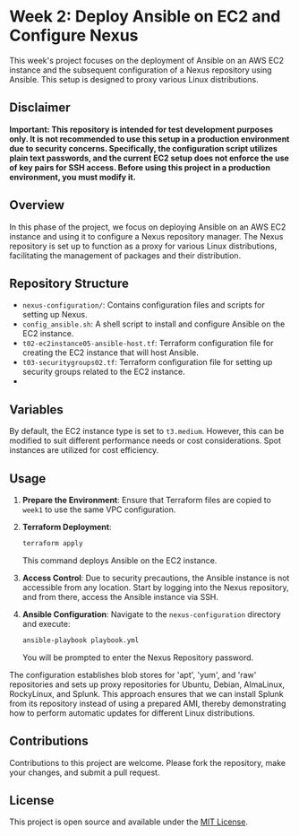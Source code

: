 # Week 2: Deploy Ansible on EC2 and Configure Nexus

This week's project focuses on the deployment of Ansible on an AWS EC2 instance and the subsequent configuration of a Nexus repository using Ansible. This setup is designed to proxy various Linux distributions.

## Disclaimer

**Important: This repository is intended for test development purposes only. It is not recommended to use this setup in a production environment due to security concerns. Specifically, the configuration script utilizes plain text passwords, and the current EC2 setup does not enforce the use of key pairs for SSH access. Before using this project in a production environment, you must modify it.**

## Overview

In this phase of the project, we focus on deploying Ansible on an AWS EC2 instance and using it to configure a Nexus repository manager. The Nexus repository is set up to function as a proxy for various Linux distributions, facilitating the management of packages and their distribution.

## Repository Structure

- `nexus-configuration/`: Contains configuration files and scripts for setting up Nexus.
- `config_ansible.sh`: A shell script to install and configure Ansible on the EC2 instance.
- `t02-ec2instance05-ansible-host.tf`: Terraform configuration file for creating the EC2 instance that will host Ansible.
- `t03-securitygroups02.tf`: Terraform configuration file for setting up security groups related to the EC2 instance.
-
## Variables

By default, the EC2 instance type is set to `t3.medium`. However, this can be modified to suit different performance needs or cost considerations. Spot instances are utilized for cost efficiency.

## Usage

1. **Prepare the Environment**: Ensure that Terraform files are copied to `week1` to use the same VPC configuration.

2. **Terraform Deployment**:
    ```bash
    terraform apply
    ```
   This command deploys Ansible on the EC2 instance.

3. **Access Control**: Due to security precautions, the Ansible instance is not accessible from any location. Start by logging into the Nexus repository, and from there, access the Ansible instance via SSH.

4. **Ansible Configuration**:
    Navigate to the `nexus-configuration` directory and execute:
    ```bash
    ansible-playbook playbook.yml
    ```
   You will be prompted to enter the Nexus Repository password.

The configuration establishes blob stores for 'apt', 'yum', and 'raw' repositories and sets up proxy repositories for Ubuntu, Debian, AlmaLinux, RockyLinux, and Splunk. This approach ensures that we can install Splunk from its repository instead of using a prepared AMI, thereby demonstrating how to perform automatic updates for different Linux distributions.

## Contributions

Contributions to this project are welcome. Please fork the repository, make your changes, and submit a pull request.

## License

This project is open source and available under the [MIT License](LICENSE).
